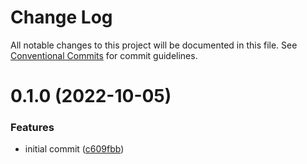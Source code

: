 # Change Log

All notable changes to this project will be documented in this file.
See [Conventional Commits](https://conventionalcommits.org) for commit guidelines.

# 0.1.0 (2022-10-05)


### Features

* initial commit ([c609fbb](https://github.com/niwini/eslint-config/commit/c609fbbea4c915acff857d1710ca2be046279219))
